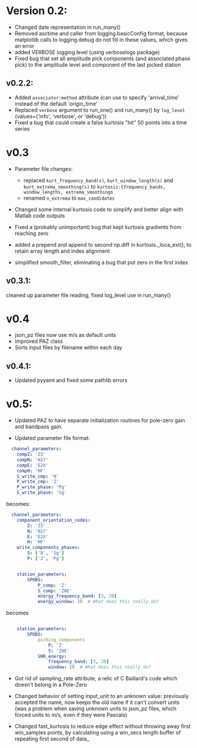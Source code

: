 # Version 0.2:

- Changed date representation in run_many()
- Removed asctime and caller from logging.basicConfig format, because matplotlib
  calls to logging.debug do not fill in these values, which gives an error
- added VERBOSE logging level (using verboselogs package)
- Fixed bug that set all amplitude pick components (and associated phase pick)
  to the amplitude level and component of the last picked station
  
## v0.2.2:
- Added `associator:method` attribute (can use to specify 'arrival_time'
  instead of the default 'origin_time'
- Replaced `verbose` argument to run_one() and run_many() by `log_level`
  (values=('info', 'verbose', or 'debug'))
- Fixed a bug that could create a false kurtosis "hit" 50 points into a
  time series

# v0.3

- Parameter file changes:

    - replaced ``kurt_frequency_band(s)``, ``kurt_window_length(s)``
      and ``kurt_extrema_smoothing(s)`` to
      ``kurtosis:{frequency_bands, window_lengths, extrema_smoothings``
    - renamed ``n_extrema`` to ``max_candidates``

- Changed some internal kurtosis code to simplify and better align with
  Matlab code outputs
- Fixed a (probably unimportant) bug that kept kurtosis gradients from 
  reaching zero
- added a prepend and append to second np.diff in kurtosis._loca_ext(),
  to retain array length and index alignment
- simplified smooth_filter, eliminating a bug that put zero in the first index

## v0.3.1:

cleaned up parameter file reading, fixed log_level use in run_many()

# v0.4

- json_pz files now use m/s as default units
- Improved PAZ class
- Sorts input files by filename within each day

## v0.4.1:
 - Updated pyyaml and fixed some pathlib errors
 
# v0.5:

- Updated PAZ to have separate initialization routines for pole-zero gain and
bandpass gain.

- Updated parameter file format:

```yaml
  channel_parameters:
    compZ: 'Z3'
    compN: 'N1Y'
    compE: 'E2X'
    compH: 'HF'
    S_write_cmp: 'N'
    P_write_cmp: 'Z'
    P_write_phase: 'Pg'
    S_write_phase: 'Sg'
```

becomes:

```yaml
  channel_parameters:
    component_orientation_codes:
        Z: 'Z3'
        N: 'N1Y'
        E: 'E2X'
        H: 'HF'
    write_components_phases:
        S: ['N', 'Sg']
        P: ['Z', 'Pg']
```

```yaml

    station_parameters:
        SPOBS:
            P_comp: 'Z'
            S_comp: 'ZNE'
            energy_frequency_band: [3, 30]
            energy_window: 20  # What does this really do?
```

becomes

```yaml

    station_parameters:
        SPOBS:
            picking_components
                P: 'Z'
                S: 'ZNE'
            SNR_energy:
                frequency_band: [3, 30]
                window: 20  # What does this really do?
```


- Got rid of sampling_rate attribute, a relic of C Baillard's code 
  which doesn't belong in a Pole-Zero

- Changed behavior of setting input_unit to an unknown value: previously
  accepted the name, now keeps the old name if it can't convert units (was
  a problem when saving unknown units to json_pz files, which forced units to 
  m/s, even if they were Pascals)
  
- Changed fast_kurtosis to reduce edge effect without throwing away first
  win_samples points, by calculating using a win_secs length buffer of repeating
  first second of data_
